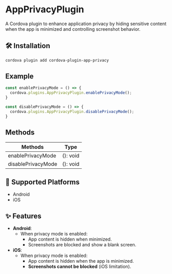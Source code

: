# AppPrivacyPlugin

A Cordova plugin to enhance application privacy by hiding sensitive content when the app is minimized and controlling screenshot behavior.

## 🛠 Installation

```bash
cordova plugin add cordova-plugin-app-privacy
```

## Example

```typescript
const enablePrivacyMode = () => {
  cordova.plugins.AppPrivacyPlugin.enablePrivacyMode();
}

const disablePrivacyMode = () => {
  cordova.plugins.AppPrivacyPlugin.disablePrivacyMode();
}
```

## Methods
| Methods  | Type |
| ------------- | ------------- |
| enablePrivacyMode  | (): void  |
| disablePrivacyMode  | (): void  |

## 📲 Supported Platforms
- Android
- iOS

## ✨ Features
- **Android**:
  - When privacy mode is enabled:
    - App content is hidden when minimized.
    - Screenshots are blocked and show a blank screen.
- **iOS**:
  - When privacy mode is enabled:
    - App content is hidden when the app is minimized.
    - **Screenshots cannot be blocked** (iOS limitation).

